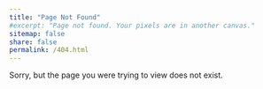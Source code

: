 ```yaml
---
title: "Page Not Found"
#excerpt: "Page not found. Your pixels are in another canvas."
sitemap: false
share: false
permalink: /404.html
---
```


Sorry, but the page you were trying to view does not exist.

